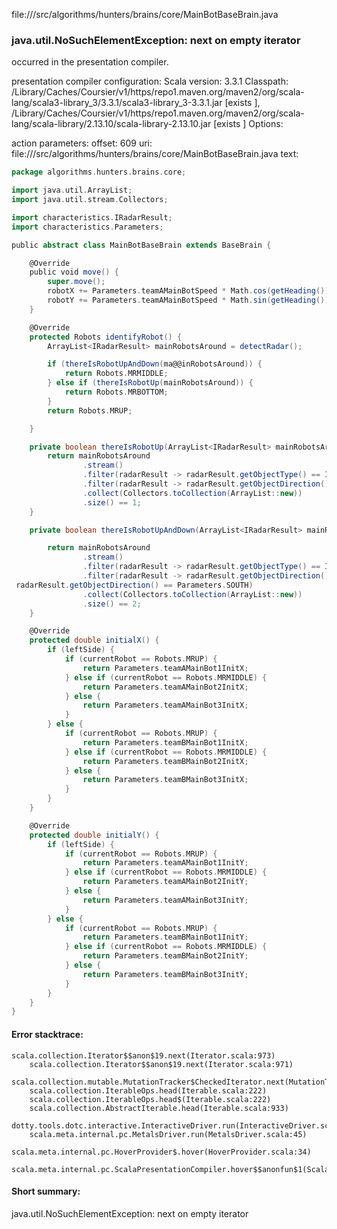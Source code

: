 file://<WORKSPACE>/src/algorithms/hunters/brains/core/MainBotBaseBrain.java
### java.util.NoSuchElementException: next on empty iterator

occurred in the presentation compiler.

presentation compiler configuration:
Scala version: 3.3.1
Classpath:
<HOME>/Library/Caches/Coursier/v1/https/repo1.maven.org/maven2/org/scala-lang/scala3-library_3/3.3.1/scala3-library_3-3.3.1.jar [exists ], <HOME>/Library/Caches/Coursier/v1/https/repo1.maven.org/maven2/org/scala-lang/scala-library/2.13.10/scala-library-2.13.10.jar [exists ]
Options:



action parameters:
offset: 609
uri: file://<WORKSPACE>/src/algorithms/hunters/brains/core/MainBotBaseBrain.java
text:
```scala
package algorithms.hunters.brains.core;

import java.util.ArrayList;
import java.util.stream.Collectors;

import characteristics.IRadarResult;
import characteristics.Parameters;

public abstract class MainBotBaseBrain extends BaseBrain {

    @Override
    public void move() {
        super.move();
        robotX += Parameters.teamAMainBotSpeed * Math.cos(getHeading());
        robotY += Parameters.teamAMainBotSpeed * Math.sin(getHeading());
    }

    @Override
    protected Robots identifyRobot() {
        ArrayList<IRadarResult> mainRobotsAround = detectRadar();

        if (thereIsRobotUpAndDown(ma@@inRobotsAround)) {
            return Robots.MRMIDDLE;
        } else if (thereIsRobotUp(mainRobotsAround)) {
            return Robots.MRBOTTOM;
        }
        return Robots.MRUP;

    }

    private boolean thereIsRobotUp(ArrayList<IRadarResult> mainRobotsAround) {
        return mainRobotsAround
                .stream()
                .filter(radarResult -> radarResult.getObjectType() == IRadarResult.Types.TeamMainBot)
                .filter(radarResult -> radarResult.getObjectDirection() == Parameters.NORTH)
                .collect(Collectors.toCollection(ArrayList::new))
                .size() == 1;
    }

    private boolean thereIsRobotUpAndDown(ArrayList<IRadarResult> mainRobotsAround) {

        return mainRobotsAround
                .stream()
                .filter(radarResult -> radarResult.getObjectType() == IRadarResult.Types.TeamMainBot)
                .filter(radarResult -> radarResult.getObjectDirection() == Parameters.NORTH
 radarResult.getObjectDirection() == Parameters.SOUTH)
                .collect(Collectors.toCollection(ArrayList::new))
                .size() == 2;
    }

    @Override
    protected double initialX() {
        if (leftSide) {
            if (currentRobot == Robots.MRUP) {
                return Parameters.teamAMainBot1InitX;
            } else if (currentRobot == Robots.MRMIDDLE) {
                return Parameters.teamAMainBot2InitX;
            } else {
                return Parameters.teamAMainBot3InitX;
            }
        } else {
            if (currentRobot == Robots.MRUP) {
                return Parameters.teamBMainBot1InitX;
            } else if (currentRobot == Robots.MRMIDDLE) {
                return Parameters.teamBMainBot2InitX;
            } else {
                return Parameters.teamBMainBot3InitX;
            }
        }
    }

    @Override
    protected double initialY() {
        if (leftSide) {
            if (currentRobot == Robots.MRUP) {
                return Parameters.teamAMainBot1InitY;
            } else if (currentRobot == Robots.MRMIDDLE) {
                return Parameters.teamAMainBot2InitY;
            } else {
                return Parameters.teamAMainBot3InitY;
            }
        } else {
            if (currentRobot == Robots.MRUP) {
                return Parameters.teamBMainBot1InitY;
            } else if (currentRobot == Robots.MRMIDDLE) {
                return Parameters.teamBMainBot2InitY;
            } else {
                return Parameters.teamBMainBot3InitY;
            }
        }
    }
}
```



#### Error stacktrace:

```
scala.collection.Iterator$$anon$19.next(Iterator.scala:973)
	scala.collection.Iterator$$anon$19.next(Iterator.scala:971)
	scala.collection.mutable.MutationTracker$CheckedIterator.next(MutationTracker.scala:76)
	scala.collection.IterableOps.head(Iterable.scala:222)
	scala.collection.IterableOps.head$(Iterable.scala:222)
	scala.collection.AbstractIterable.head(Iterable.scala:933)
	dotty.tools.dotc.interactive.InteractiveDriver.run(InteractiveDriver.scala:168)
	scala.meta.internal.pc.MetalsDriver.run(MetalsDriver.scala:45)
	scala.meta.internal.pc.HoverProvider$.hover(HoverProvider.scala:34)
	scala.meta.internal.pc.ScalaPresentationCompiler.hover$$anonfun$1(ScalaPresentationCompiler.scala:352)
```
#### Short summary: 

java.util.NoSuchElementException: next on empty iterator